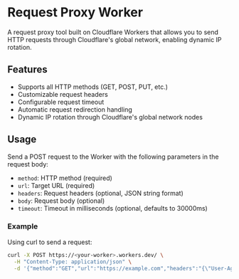 # Request Proxy Worker

A request proxy tool built on Cloudflare Workers that allows you to send HTTP requests through Cloudflare's global network, enabling dynamic IP rotation.

## Features

- Supports all HTTP methods (GET, POST, PUT, etc.)
- Customizable request headers
- Configurable request timeout
- Automatic request redirection handling
- Dynamic IP rotation through Cloudflare's global network nodes

## Usage

Send a POST request to the Worker with the following parameters in the request body:

- `method`: HTTP method (required)
- `url`: Target URL (required)
- `headers`: Request headers (optional, JSON string format)
- `body`: Request body (optional)
- `timeout`: Timeout in milliseconds (optional, defaults to 30000ms)

### Example

Using curl to send a request:

```bash
curl -X POST https://<your-worker>.workers.dev/ \
  -H "Content-Type: application/json" \
  -d '{"method":"GET","url":"https://example.com","headers":"{\"User-Agent\":\"Mozilla/5.0 (Macintosh; Intel Mac OS X 10_15_7) AppleWebKit/537.36 (KHTML, like Gecko) Chrome/91.0.4472.124 Safari/537.36\"}","body":"","timeout":30000}'
```
